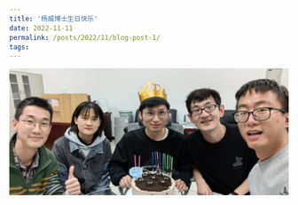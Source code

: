 ```yaml
---
title: '杨威博士生日快乐'
date: 2022-11-11
permalink: /posts/2022/11/blog-post-1/
tags:
---
```



![杨威博士生日快乐2.jpg](/images/activity/杨威博士生日快乐2.jpg)